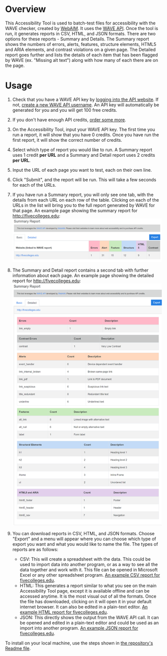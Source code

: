 # Overview
This Accessibility Tool is used to batch-test files for accessibility with the WAVE checker, created by [WebAIM](http://webaim.org). It uses the [WAVE API](https://wave.webaim.org/api/). Once the tool is run, it generates reports in CSV, HTML, and JSON formats. There are two options for these reports - Summary and Details. The Summary report shows the numbers of errors, alerts, features, structure elements, HTML5 and ARIA elements, and contrast violations on a given page. The Detailed report goes further and lists the details of each item that has been flagged by WAVE (ex. "Missing alt text") along with how many of each there are on the page.

# Usage

1. Check that you have a WAVE API key by [logging into the API website](https://wave.webaim.org/api/login). If not, [create a new WAVE API username](https://wave.webaim.org/api/register). An API key will automatically be generated for you and you will get 100 free credits.
2. If you don't have enough API credits, [order some more](https://wave.webaim.org/api/order).
3. On the Accessibility Tool, input your WAVE API key. The first time you run a report, it will show that you have 0 credits. Once you have run the first report, it will show the correct number of credits.
4. Select which type of report you would like to run. A Summary report uses 1 credit **per URL** and a Summary and Detail report uses 2 credits **per URL**.
5. Input the URL of each page you want to test, each on their own line.
6. Click "Submit", and the report will be run. This will take a few seconds for each of the URLs.
7. If you have run a Summary report, you will only see one tab, with the details from each URL on each row of the table. Clicking on each of the URLs in the list will bring you to the full report generated by WAVE for that page. An example page showing the summary report for http://fivecolleges.edu: ![](examples/FiveCollegesExampleSummary.png)
8. The Summary and Detail report contains a second tab with further information about each page. An example page showing the detailed report for http://fivecolleges.edu: ![](examples/FiveCollegesExampleDetailed.png)
9. You can download reports in CSV, HTML, and JSON formats. Choose "Export" and a menu will appear where you can choose which type of export you want and what you would like to name the file. The types of reports are as follows:

	* CSV: This will create a spreadsheet with the data. This could be used to import data into another program, or as a way to see all the data together and work with it. This file can be opened in Microsoft Excel or any other spreadsheet program. [An example CSV report for fivecolleges.edu](examples/FiveCollegesExample.csv).
	* HTML: This generates a report similar to what you see on the main Accessibility Tool page, except it is available offline and can be accessed anytime. It is the most visual out of all the formats. Once the file has downloaded, clicking on it will open it in your default internet browser. It can also be edited in a plain-text editor. [An example HTML report for fivecolleges.edu](examples/FiveCollegesExample.html).
	* JSON: This directly shows the output from the WAVE API call. It can be opened and edited in a plain-text editor and could be used as an import into another program. [An example JSON report for fivecolleges.edu](examples/FiveCollegesExample.json).

To install on your local machine, use the steps shown in [the repository's Readme file](README.md).